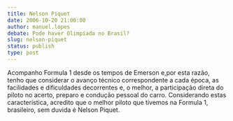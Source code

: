 ```yaml
---
title: Nelson Piquet
date: 2006-10-20 21:00:00
author: manuel.lopes
debate: Pode haver Olimpíada no Brasil?
slug: nelson-piquet
status: publish 
type: post
---
```


Acompanho Formula 1 desde os tempos de Emerson e,por esta razão, tenho que considerar o avanço técnico correspondente a cada época, as facilidades e dificuldades decorrentes e, o melhor, a participação direta do piloto no acerto, preparo e condução pessoal do carro. Considerando estas característica, acredito que o melhor piloto que tivemos na Formula 1, brasileiro, sem duvida é Nelson Piquet.
